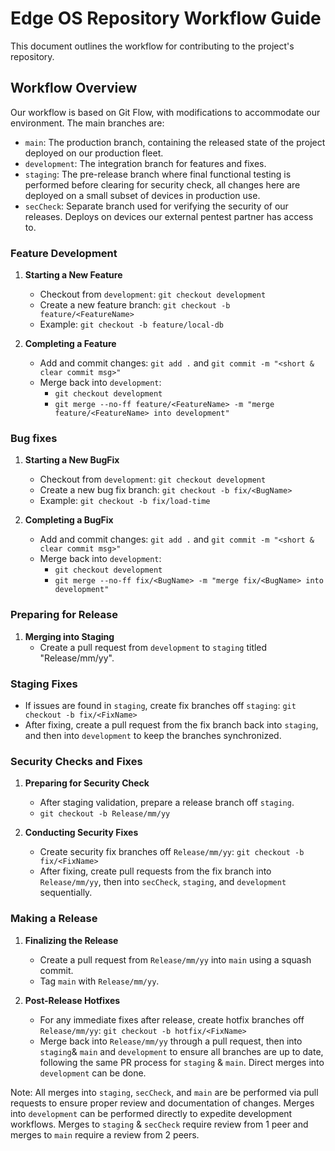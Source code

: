# Edge OS Repository Workflow Guide

This document outlines the workflow for contributing to the project's repository.

## Workflow Overview

Our workflow is based on Git Flow, with modifications to accommodate our environment. The main branches are:
- `main`: The production branch, containing the released state of the project deployed on our production fleet.
- `development`: The integration branch for features and fixes.
- `staging`: The pre-release branch where final functional testing is performed before clearing for security check, all changes here are deployed on a small subset of devices in production use.
- `secCheck`: Separate branch used for verifying the security of our releases. Deploys on devices our external pentest partner has access to.

### Feature Development

1. **Starting a New Feature**
   - Checkout from `development`: `git checkout development`
   - Create a new feature branch: `git checkout -b feature/<FeatureName>`
   - Example: `git checkout -b feature/local-db`

2. **Completing a Feature**
   - Add and commit changes: `git add .` and `git commit -m "<short & clear commit msg>"`
   - Merge back into `development`: 
     - `git checkout development`
     - `git merge --no-ff feature/<FeatureName> -m "merge feature/<FeatureName> into development"`

### Bug fixes

1. **Starting a New BugFix**
   - Checkout from `development`: `git checkout development`
   - Create a new bug fix branch: `git checkout -b fix/<BugName>`
   - Example: `git checkout -b fix/load-time`

2. **Completing a BugFix**
   - Add and commit changes: `git add .` and `git commit -m "<short & clear commit msg>"`
   - Merge back into `development`: 
     - `git checkout development`
     - `git merge --no-ff fix/<BugName> -m "merge fix/<BugName> into development"`

### Preparing for Release


1. **Merging into Staging**
   - Create a pull request from `development` to `staging` titled "Release/mm/yy".

### Staging Fixes

- If issues are found in `staging`, create fix branches off `staging`: `git checkout -b fix/<FixName>`
- After fixing, create a pull request from the fix branch back into `staging`, and then into `development` to keep the branches synchronized.

### Security Checks and Fixes

1. **Preparing for Security Check**
   - After staging validation, prepare a release branch off `staging`.
   - `git checkout -b Release/mm/yy`

2. **Conducting Security Fixes**
   - Create security fix branches off `Release/mm/yy`: `git checkout -b fix/<FixName>`
   - After fixing, create pull requests from the fix branch into `Release/mm/yy`, then into `secCheck`, `staging`, and `development` sequentially.

### Making a Release

1. **Finalizing the Release**
   - Create a pull request from `Release/mm/yy` into `main` using a squash commit.
   - Tag `main` with `Release/mm/yy`.

2. **Post-Release Hotfixes**
   - For any immediate fixes after release, create hotfix branches off `Release/mm/yy`: `git checkout -b hotfix/<FixName>`
   - Merge back into `Release/mm/yy` through a pull request, then into `staging`& `main`  and `development` to ensure all branches are up to date, following the same PR process for `staging` & `main`. Direct merges into `development` can be done.

Note: All merges into `staging`, `secCheck`, and `main` are be performed via pull requests to ensure proper review and documentation of changes. Merges into `development` can be performed directly to expedite development workflows. Merges to `staging` & `secCheck` require review from 1 peer and merges to `main` require a review from 2 peers.
